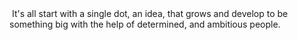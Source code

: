 <img href="Big-logo.jpg" />
It's all start with a single dot, an idea, that grows and develop to be something big with the help of determined, and ambitious people.
